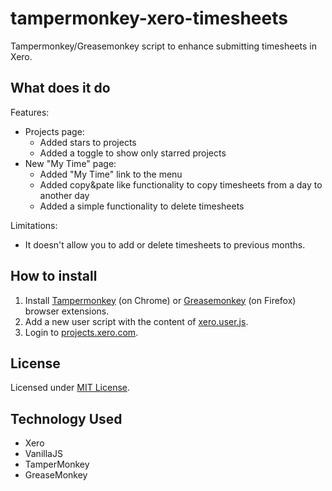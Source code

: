 # tampermonkey-xero-timesheets

Tampermonkey/Greasemonkey script to enhance submitting timesheets in Xero.

## What does it do

Features:

* Projects page:
  * Added stars to projects
  * Added a toggle to show only starred projects
* New "My Time" page:
  * Added "My Time" link to the menu
  * Added copy&pate like functionality to copy timesheets from a day to another day
  * Added a simple functionality to delete timesheets

Limitations:

* It doesn't allow you to add or delete timesheets to previous months.

## How to install

1. Install [Tampermonkey](https://chrome.google.com/webstore/detail/tampermonkey/dhdgffkkebhmkfjojejmpbldmpobfkfo?hl=en) (on Chrome) or [Greasemonkey](https://addons.mozilla.org/en-US/firefox/addon/greasemonkey/) (on Firefox) browser extensions.
2. Add a new user script with the content of [xero.user.js](./xero.user.js).
3. Login to [projects.xero.com](https://projects.xero.com).

## License

Licensed under [MIT License](./LICENSE).

## Technology Used

* Xero
* VanillaJS
* TamperMonkey
* GreaseMonkey

